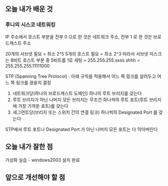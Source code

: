 <h2> 오늘 내가 배운 것 </h2>

<h3> 후니의 시스코 네트워킹 </h3>

IP 주소에서 호스트 부분을 전부 0 으로 한 것은 네트워크 주소, 전부 1 로 한 것은 브로드캐스트 주소

20개의 서브넷 필요 = 최소 2^5
5개의 호스트 필요 = 최소 2^3
따라서 서브넷 마스크는 8비트 호스트 부분 중 5비트를 1로 세팅 = 255.255.255.ssss shhh = 255.255.255.11111000

STP (Spanning Tree Protocol) : 아래 규칙을 적용해서 어느 쪽 링크를 살려두고 어느 쪽 링크를 끊을지 결정   
1. 네트워크당(하나의 브로드캐스트 도메인) 하나의 루트 브리지를 갖는다
2. 루트 브리지가 아닌 나머지 모든 브리지는 무조건 하나씩의 루트 포트(루트 브리지에 가장 가까운 포트)를 갖는다
3. 세그먼트당(브리지 또는 스위치 간의 연결 링크) 하나씩의 Designated Port 를 갖는다

STP에서 루트 포트나 Designated Port 가 아닌 나머지 모든 포트는 다 막아버린다

<h2> 오늘 내가 잘한 점 </h2>

가상화 실습 - windows2003 설치 완료


<h2> 앞으로 개선해야 할 점 </h2>
